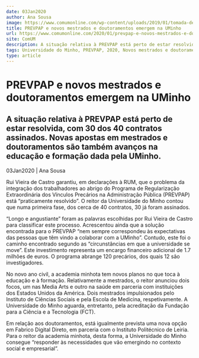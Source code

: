 ```yaml
---
date: 03Jan2020
author: Ana Sousa
image: https://www.comumonline.com/wp-content/uploads/2019/01/tomada-de-posse_5-1500x1000.jpg
title: PREVPAP e novos mestrados e doutoramentos emergem na UMinho
url: https://www.comumonline.com/2020/01/prevpap-e-novos-mestrados-e-doutoramentos-emergem-na-uminho/
site: ComUM
description: A situação relativa à PREVPAP está perto de estar resolvida, com 30 dos 40 contratos assinados. Novas apostas em mestrados e doutoramentos são também avanços na educação e formação dada pela UMinho.
tags: Universidade do Minho, PREVPAP, 2020, Novos mestrados e doutoramentos
type: article
---
```



# PREVPAP e novos mestrados e doutoramentos emergem na UMinho

## A situação relativa à PREVPAP está perto de estar resolvida, com 30 dos 40 contratos assinados. Novas apostas em mestrados e doutoramentos são também avanços na educação e formação dada pela UMinho.

03Jan2020 | Ana Sousa

Rui Vieira de Castro garantiu, em declarações à RUM, que o problema da integração dos trabalhadores ao abrigo do Programa de Regularização Extraordinária dos Vínculos Precários na Administração Pública (PREVPAP) está “praticamente resolvido”. O reitor da Universidade do Minho contou que numa primeira fase, dos cerca de 40 contratos, 30 já foram assinados.

“Longo e angustiante” foram as palavras escolhidas por Rui Vieira de Castro para classificar este processo. Acrescentou ainda que a solução encontrada para o PREVPAP “nem sempre correspondeu às expectativas das pessoas que têm vindo a colaborar com a UMinho”. Contudo, este foi o caminho encontrado segundo as “circunstâncias em que a universidade se move”. Este investimento representa um encargo financeiro adicional de 1.7 milhões de euros. O programa abrange 120 precários, dos quais 12 são investigadores.

No novo ano civil, a academia minhota tem novos planos no que toca à educação e à formação. Relativamente a mestrados, o reitor anunciou dois focos, um nas Media Arts e outro na saúde em parceria com instituições dos Estados Unidos da América. Dois mestrados impulsionados pelo Instituto de Ciências Sociais e pela Escola de Medicina, respetivamente. A Universidade do Minho aguarda, entretanto, pela acreditação da Fundação para a Ciência e a Tecnologia (FCT).

Em relação aos doutoramentos, está igualmente prevista uma nova opção em Fabrico Digital Direto, em parceria com o Instituto Politécnico de Leiria. Para o reitor da academia minhota, desta forma, a Universidade do Minho consegue “responder às necessidades que vão emergindo no contexto social e empresarial”.

